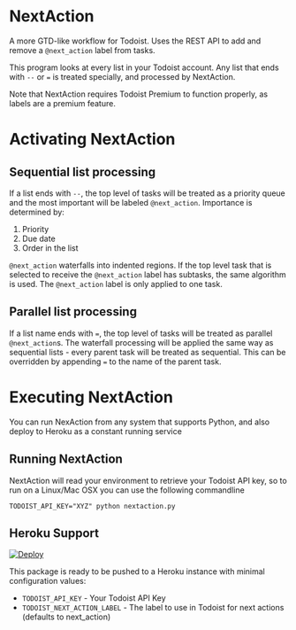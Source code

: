 NextAction
==========

A more GTD-like workflow for Todoist. Uses the REST API to add and remove a `@next_action` label from tasks.

This program looks at every list in your Todoist account.
Any list that ends with `--` or `=` is treated specially, and processed by NextAction.

Note that NextAction requires Todoist Premium to function properly, as labels are a premium feature.

Activating NextAction
======

Sequential list processing
------
If a list ends with `--`, the top level of tasks will be treated as a priority queue and the most important will be labeled `@next_action`.
Importance is determined by:
 1. Priority
 2. Due date
 3. Order in the list

`@next_action` waterfalls into indented regions. If the top level task that is selected to receive the `@next_action` label has subtasks, the same algorithm is used. The `@next_action` label is only applied to one task.

Parallel list processing
------
If a list name ends with `=`, the top level of tasks will be treated as parallel `@next_action`s.
The waterfall processing will be applied the same way as sequential lists - every parent task will be treated as sequential. This can be overridden by appending `=` to the name of the parent task.

Executing NextAction
====================

You can run NexAction from any system that supports Python, and also deploy to Heroku as a constant running service

Running NextAction
------------------

NextAction will read your environment to retrieve your Todoist API key, so to run on a Linux/Mac OSX you can use the following commandline

    TODOIST_API_KEY="XYZ" python nextaction.py

Heroku Support
--------------

[![Deploy](https://www.herokucdn.com/deploy/button.png)](https://heroku.com/deploy)

This package is ready to be pushed to a Heroku instance with minimal configuration values:

* ```TODOIST_API_KEY``` - Your Todoist API Key
* ```TODOIST_NEXT_ACTION_LABEL``` - The label to use in Todoist for next actions (defaults to next_action)